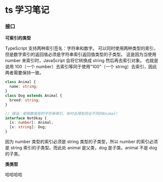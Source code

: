 # ts 学习笔记

### 接口

**可索引的类型**

TypeScript 支持两种索引签名：字符串和数字。 可以同时使用两种类型的索引，但是数字索引的返回值必须是字符串索引返回值类型的子类型。 这是因为当使用 number 来索引时，JavaScript 会将它转换成 string 然后再去索引对象。 也就是说用 100（一个 number）去索引等同于使用"100"（一个 string）去索引，因此两者需要保持一致。

```ts
class Animal {
  name: string;
}
class Dog extends Animal {
  breed: string;
}

// 错误：使用数值型的字符串索引，有时会得到完全不同的Animal!
interface NotOkay {
  [x: number]: Animal;
  [x: string]: Dog;
}
```

因为 number 类型的索引必须是 string 类型的子类型，所以 number 的索引必须是 string 索引的子类型。而此处 animal 是父类，dog 是子类。animal 不是 dog 的子类。

**类类型**

哈哈哈哈
